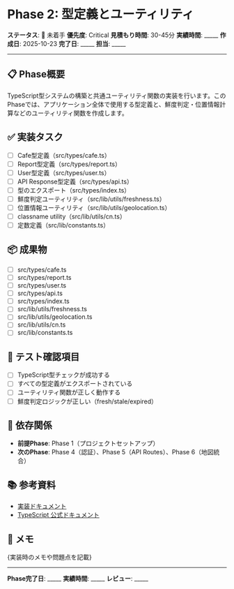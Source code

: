 # Phase 2: 型定義とユーティリティ

**ステータス**: 🔴 未着手
**優先度**: Critical
**見積もり時間**: 30-45分
**実績時間**: _____
**作成日**: 2025-10-23
**完了日**: _____
**担当**: _____

---

## 📋 Phase概要

TypeScript型システムの構築と共通ユーティリティ関数の実装を行います。このPhaseでは、アプリケーション全体で使用する型定義と、鮮度判定・位置情報計算などのユーティリティ関数を作成します。

## ✅ 実装タスク

- [ ] Cafe型定義（src/types/cafe.ts）
- [ ] Report型定義（src/types/report.ts）
- [ ] User型定義（src/types/user.ts）
- [ ] API Response型定義（src/types/api.ts）
- [ ] 型のエクスポート（src/types/index.ts）
- [ ] 鮮度判定ユーティリティ（src/lib/utils/freshness.ts）
- [ ] 位置情報ユーティリティ（src/lib/utils/geolocation.ts）
- [ ] classname utility（src/lib/utils/cn.ts）
- [ ] 定数定義（src/lib/constants.ts）

## 📦 成果物

- [ ] src/types/cafe.ts
- [ ] src/types/report.ts
- [ ] src/types/user.ts
- [ ] src/types/api.ts
- [ ] src/types/index.ts
- [ ] src/lib/utils/freshness.ts
- [ ] src/lib/utils/geolocation.ts
- [ ] src/lib/utils/cn.ts
- [ ] src/lib/constants.ts

## 🧪 テスト確認項目

- [ ] TypeScript型チェックが成功する
- [ ] すべての型定義がエクスポートされている
- [ ] ユーティリティ関数が正しく動作する
- [ ] 鮮度判定ロジックが正しい（fresh/stale/expired）

## 📝 依存関係

- **前提Phase**: Phase 1（プロジェクトセットアップ）
- **次のPhase**: Phase 4（認証）、Phase 5（API Routes）、Phase 6（地図統合）

## 📚 参考資料

- [実装ドキュメント](../../implementation/20251023_02-type-definitions.md)
- [TypeScript 公式ドキュメント](https://www.typescriptlang.org/docs/)

## 📝 メモ

{実装時のメモや問題点を記載}

---

**Phase完了日**: _____
**実績時間**: _____
**レビュー**: _____
